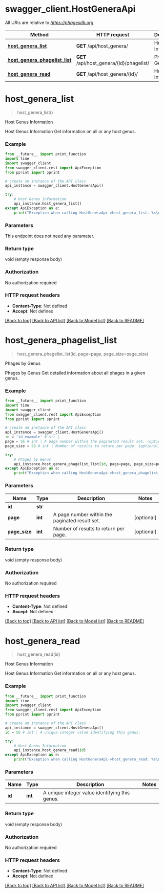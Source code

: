 # swagger_client.HostGeneraApi

All URIs are relative to *https://phagesdb.org*

Method | HTTP request | Description
------------- | ------------- | -------------
[**host_genera_list**](HostGeneraApi.md#host_genera_list) | **GET** /api/host_genera/ | Host Genus Information
[**host_genera_phagelist_list**](HostGeneraApi.md#host_genera_phagelist_list) | **GET** /api/host_genera/{id}/phagelist/ | Phages by Genus
[**host_genera_read**](HostGeneraApi.md#host_genera_read) | **GET** /api/host_genera/{id}/ | Host Genus Information


# **host_genera_list**
> host_genera_list()

Host Genus Information

Host Genus Information  Get information on all or any host genus.

### Example
```python
from __future__ import print_function
import time
import swagger_client
from swagger_client.rest import ApiException
from pprint import pprint

# create an instance of the API class
api_instance = swagger_client.HostGeneraApi()

try:
    # Host Genus Information
    api_instance.host_genera_list()
except ApiException as e:
    print("Exception when calling HostGeneraApi->host_genera_list: %s\n" % e)
```

### Parameters
This endpoint does not need any parameter.

### Return type

void (empty response body)

### Authorization

No authorization required

### HTTP request headers

 - **Content-Type**: Not defined
 - **Accept**: Not defined

[[Back to top]](#) [[Back to API list]](../README.md#documentation-for-api-endpoints) [[Back to Model list]](../README.md#documentation-for-models) [[Back to README]](../README.md)

# **host_genera_phagelist_list**
> host_genera_phagelist_list(id, page=page, page_size=page_size)

Phages by Genus

Phages by Genus  Get detailed information about all phages in a given genus.

### Example
```python
from __future__ import print_function
import time
import swagger_client
from swagger_client.rest import ApiException
from pprint import pprint

# create an instance of the API class
api_instance = swagger_client.HostGeneraApi()
id = 'id_example' # str | 
page = 56 # int | A page number within the paginated result set. (optional)
page_size = 56 # int | Number of results to return per page. (optional)

try:
    # Phages by Genus
    api_instance.host_genera_phagelist_list(id, page=page, page_size=page_size)
except ApiException as e:
    print("Exception when calling HostGeneraApi->host_genera_phagelist_list: %s\n" % e)
```

### Parameters

Name | Type | Description  | Notes
------------- | ------------- | ------------- | -------------
 **id** | **str**|  | 
 **page** | **int**| A page number within the paginated result set. | [optional] 
 **page_size** | **int**| Number of results to return per page. | [optional] 

### Return type

void (empty response body)

### Authorization

No authorization required

### HTTP request headers

 - **Content-Type**: Not defined
 - **Accept**: Not defined

[[Back to top]](#) [[Back to API list]](../README.md#documentation-for-api-endpoints) [[Back to Model list]](../README.md#documentation-for-models) [[Back to README]](../README.md)

# **host_genera_read**
> host_genera_read(id)

Host Genus Information

Host Genus Information  Get information on all or any host genus.

### Example
```python
from __future__ import print_function
import time
import swagger_client
from swagger_client.rest import ApiException
from pprint import pprint

# create an instance of the API class
api_instance = swagger_client.HostGeneraApi()
id = 56 # int | A unique integer value identifying this genus.

try:
    # Host Genus Information
    api_instance.host_genera_read(id)
except ApiException as e:
    print("Exception when calling HostGeneraApi->host_genera_read: %s\n" % e)
```

### Parameters

Name | Type | Description  | Notes
------------- | ------------- | ------------- | -------------
 **id** | **int**| A unique integer value identifying this genus. | 

### Return type

void (empty response body)

### Authorization

No authorization required

### HTTP request headers

 - **Content-Type**: Not defined
 - **Accept**: Not defined

[[Back to top]](#) [[Back to API list]](../README.md#documentation-for-api-endpoints) [[Back to Model list]](../README.md#documentation-for-models) [[Back to README]](../README.md)

